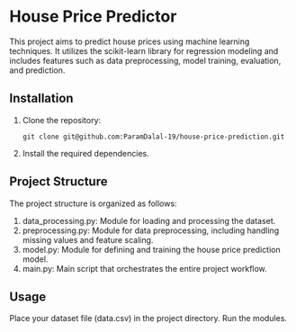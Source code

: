 # House Price Predictor

This project aims to predict house prices using machine learning techniques. It utilizes the scikit-learn library for regression modeling and includes features such as data preprocessing, model training, evaluation, and prediction.

## Installation

1. Clone the repository:
   ```shell
   git clone git@github.com:ParamDalal-19/house-price-prediction.git
   ```

2. Install the required dependencies.

## Project Structure

The project structure is organized as follows:

1. data_processing.py: Module for loading and processing the dataset.
2. preprocessing.py: Module for data preprocessing, including handling missing values and feature scaling.
3. model.py: Module for defining and training the house price prediction model.
4. main.py: Main script that orchestrates the entire project workflow.

## Usage

Place your dataset file (data.csv) in the project directory.
Run the modules.

